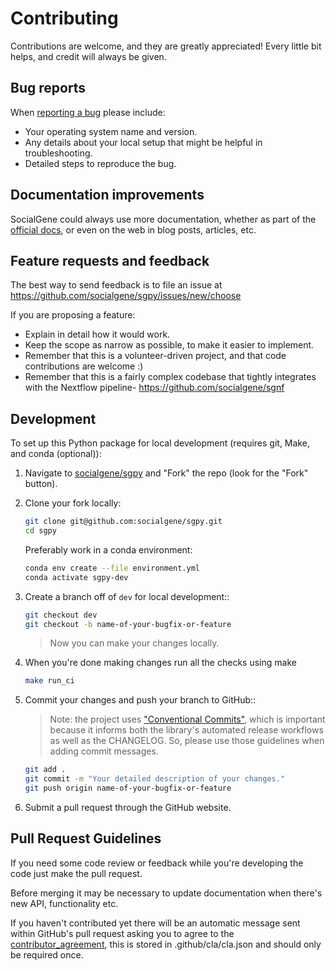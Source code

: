 # Contributing

Contributions are welcome, and they are greatly appreciated! Every little bit helps, and credit will always be given.

## Bug reports

When [reporting a bug](https://chasemc/socialgene/bin/socialgene/issues) please include:

* Your operating system name and version.
* Any details about your local setup that might be helpful in troubleshooting.
* Detailed steps to reproduce the bug.

## Documentation improvements

SocialGene could always use more documentation, whether as part of the [official docs](https://github.com/socialgene/socialgene.github.io), or even on the web in blog posts, articles, etc.

## Feature requests and feedback

The best way to send feedback is to file an issue at <https://github.com/socialgene/sgpy/issues/new/choose>

If you are proposing a feature:

* Explain in detail how it would work.
* Keep the scope as narrow as possible, to make it easier to implement.
* Remember that this is a volunteer-driven project, and that code contributions are welcome :)
* Remember that this is a fairly complex codebase that tightly integrates with the Nextflow pipeline- <https://github.com/socialgene/sgnf>

## Development

To set up this Python package for local development (requires git, Make, and conda (optional)):

1. Navigate to [socialgene/sgpy](https://github.com/socialgene/sgpy) and "Fork" the repo (look for the "Fork" button).
2. Clone your fork locally:

    ```bash
    git clone git@github.com:socialgene/sgpy.git
    cd sgpy
    ```

    Preferably work in a conda environment:

    ```bash
    conda env create --file environment.yml
    conda activate sgpy-dev
    ```

3. Create a branch off of `dev` for local development::

    ```bash
    git checkout dev
    git checkout -b name-of-your-bugfix-or-feature
    ```

    > Now you can make your changes locally.

4. When you're done making changes run all the checks using make

    ```bash
    make run_ci
    ```

5. Commit your changes and push your branch to GitHub::

    > Note: the project uses ["Conventional Commits"](https://www.conventionalcommits.org/en/v1.0.0-beta.2/#summary), which is important because it informs both the library's automated release workflows as well as the CHANGELOG. So, please use those guidelines when adding  commit messages.

    ```bash
    git add .
    git commit -m "Your detailed description of your changes."
    git push origin name-of-your-bugfix-or-feature
    ```

6. Submit a pull request through the GitHub website.

## Pull Request Guidelines

If you need some code review or feedback while you're developing the code just make the pull request.

Before merging it may be necessary to update documentation when there's new API, functionality etc.

If you haven't contributed yet there will be an automatic message sent within GitHub's pull request asking you to agree to the [contributor_agreement]('https://github.com/socialgene/sgpy/blob/main/.github/cla/contributor_agreement.md'), this is stored in .github/cla/cla.json and should only be required once.
